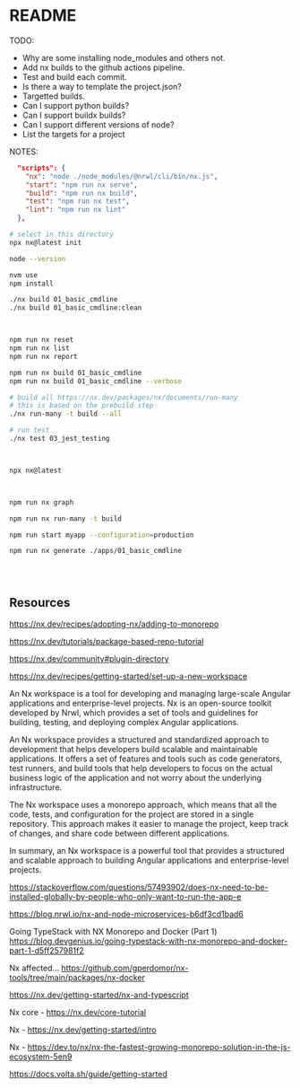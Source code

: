 # README

TODO:

* Why are some installing node_modules and others not.
* Add nx builds to the github actions pipeline.
* Test and build each commit.
* Is there a way to template the project.json?
* Targetted builds.
* Can I support python builds?
* Can I support buildx builds?
* Can I support different versions of node?
* List the targets for a project

NOTES:

```json
  "scripts": {
    "nx": "node ./node_modules/@nrwl/cli/bin/nx.js",
    "start": "npm run nx serve",
    "build": "npm run nx build",
    "test": "npm run nx test",
    "lint": "npm run nx lint"
  },
```

```sh
# select in this directory
npx nx@latest init

node --version     

nvm use
npm install 

./nx build 01_basic_cmdline      
./nx build 01_basic_cmdline:clean



npm run nx reset        
npm run nx list   
npm run nx report        

npm run nx build 01_basic_cmdline   
npm run nx build 01_basic_cmdline --verbose

# build all https://nx.dev/packages/nx/documents/run-many
# this is based on the prebuild step
./nx run-many -t build --all              

# run test
./nx test 03_jest_testing      



npx nx@latest



npm run nx graph

npm run nx run-many -t build

npm run start myapp --configuration=production 

npm run nx generate ./apps/01_basic_cmdline 





```


## Resources

https://nx.dev/recipes/adopting-nx/adding-to-monorepo


https://nx.dev/tutorials/package-based-repo-tutorial

https://nx.dev/community#plugin-directory

https://nx.dev/recipes/getting-started/set-up-a-new-workspace



An Nx workspace is a tool for developing and managing large-scale Angular applications and enterprise-level projects. Nx is an open-source toolkit developed by Nrwl, which provides a set of tools and guidelines for building, testing, and deploying complex Angular applications.

An Nx workspace provides a structured and standardized approach to development that helps developers build scalable and maintainable applications. It offers a set of features and tools such as code generators, test runners, and build tools that help developers to focus on the actual business logic of the application and not worry about the underlying infrastructure.

The Nx workspace uses a monorepo approach, which means that all the code, tests, and configuration for the project are stored in a single repository. This approach makes it easier to manage the project, keep track of changes, and share code between different applications.

In summary, an Nx workspace is a powerful tool that provides a structured and scalable approach to building Angular applications and enterprise-level projects.

https://stackoverflow.com/questions/57493902/does-nx-need-to-be-installed-globally-by-people-who-only-want-to-run-the-app-e



https://blog.nrwl.io/nx-and-node-microservices-b6df3cd1bad6


Going TypeStack with NX Monorepo and Docker (Part 1)
https://blog.devgenius.io/going-typestack-with-nx-monorepo-and-docker-part-1-d5ff257981f2

Nx affected…  https://github.com/gperdomor/nx-tools/tree/main/packages/nx-docker


https://nx.dev/getting-started/nx-and-typescript


Nx core - https://nx.dev/core-tutorial


Nx - https://nx.dev/getting-started/intro


Nx - https://dev.to/nx/nx-the-fastest-growing-monorepo-solution-in-the-js-ecosystem-5en9



https://docs.volta.sh/guide/getting-started
